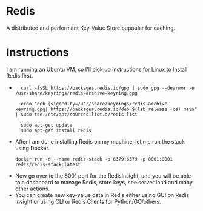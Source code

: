 # Redis
A distributed and performant Key-Value Store pupoular for caching.

# Instructions
I am running an Ubuntu VM, so I'll pick up instructions for Linux to Install Redis first.
+ ```shell
    curl -fsSL https://packages.redis.io/gpg | sudo gpg --dearmor -o /usr/share/keyrings/redis-archive-keyring.gpg

    echo "deb [signed-by=/usr/share/keyrings/redis-archive-keyring.gpg] https://packages.redis.io/deb $(lsb_release -cs) main" | sudo tee /etc/apt/sources.list.d/redis.list

    sudo apt-get update
    sudo apt-get install redis
    ``` 
+ After I am done installing Redis on my machine, let me run the stack using Docker.
    ```shell
    docker run -d --name redis-stack -p 6379:6379 -p 8001:8001 redis/redis-stack:latest
    ```
+ Now go over to the 8001 port for the RedisInsight, and you will be able to a dashboard to manage Redis, store keys, see server load and many other actions.
+ You can create new key-value data in Redis either using GUI on Redis Insight or using CLI or Redis Clients for Python/GO/others.
